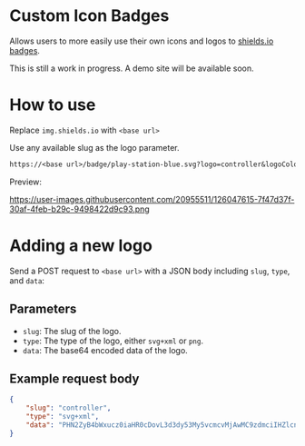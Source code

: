 # Custom Icon Badges

Allows users to more easily use their own icons and logos to [shields.io badges](https://github.com/badges/shields).

This is still a work in progress. A demo site will be available soon.

# How to use

Replace `img.shields.io` with `<base url>`

Use any available slug as the logo parameter.

```md
https://<base url>/badge/play-station-blue.svg?logo=controller&logoColor=white
```

Preview:

https://user-images.githubusercontent.com/20955511/126047615-7f47d37f-30af-4feb-b29c-9498422d9c93.png

# Adding a new logo

Send a POST request to `<base url>` with a JSON body including `slug`, `type`, and `data`:

## Parameters

- `slug`: The slug of the logo.
- `type`: The type of the logo, either `svg+xml` or `png`.
- `data`: The base64 encoded data of the logo.

## Example request body

```json
{
    "slug": "controller",
    "type": "svg+xml",
    "data": "PHN2ZyB4bWxucz0iaHR0cDovL3d3dy53My5vcmcvMjAwMC9zdmciIHZlcnNpb249IjEiIHdpZHRoPSI2MDAiIGhlaWdodD0iNjAwIj48cGF0aCBkPSJNMTI5IDExMWMtNTUgNC05MyA2Ni05MyA3OEwwIDM5OGMtMiA3MCAzNiA5MiA2OSA5MWgxYzc5IDAgODctNTcgMTMwLTEyOGgyMDFjNDMgNzEgNTAgMTI4IDEyOSAxMjhoMWMzMyAxIDcxLTIxIDY5LTkxbC0zNi0yMDljMC0xMi00MC03OC05OC03OGgtMTBjLTYzIDAtOTIgMzUtOTIgNDJIMjM2YzAtNy0yOS00Mi05Mi00MmgtMTV6IiBmaWxsPSIjZmZmIi8+PC9zdmc+"
}
```